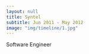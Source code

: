 ```yaml
---
layout: null
title: Syntel
subtitle: Jun 2011 - May 2012
image: "img/timeline/1.jpg"
---
```

Software Engineer